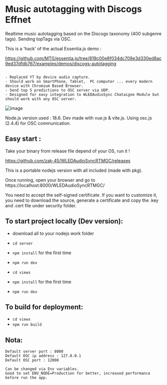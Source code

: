 # Music autotagging with Discogs Effnet
Realtime music autotagging based on the Discogs taxonomy (400 subgenre tags). 
Sending topTags via OSC.

This is a 'hack' of the actual Essentia.js demo :


https://github.com/MTG/essentia.js/tree/819c00e8f034dc709e3d330ed8ac9ed37dfdb767/examples/demos/discogs-autotagging

```

- Replaced YT by device audio capture.
- Should work on SmartPhone, Tablet,  PC computer ... every modern device with Chromium Based Browser.
- Send top 5 predictions to OSC server via UDP. 
- Designed for easy integration to WLEDAudioSync Chataigne Module but should work with any OSC server.

```
![image](https://github.com/zak-45/WLEDAudioSyncRTMGC/assets/121941293/44a77b46-2882-45e6-8bc6-4cc054bc6876)


Node.js version used : 18.6. Dev made with vue.js & vite.js. Using osc.js (2.4.4) for OSC communication.

## Easy start :
Take your binary from release file depend of your OS, run it ! 

https://github.com/zak-45/WLEDAudioSyncRTMGC/releases

This is a portable nodejs version with all included (made with pkg). 

Once running, open your browser and go to https://localhost:8000/WLEDAudioSyncRTMGC/

You need to accept the self-signed certificate. If you want to customize it, you need to download the source, generate a certificate and copy the .key and .cert file under security folder.


## To start project locally (Dev version):
- download all to your nodejs work folder

- `cd server`
- `npm install` for the first time
- `npm run dev`

- `cd views`
- `npm install` for the first time
- `npm run dev`

## To build for deployment:
- `cd views`
- `npm run build`

## Nota:
```
Default server port : 8000
Default OSC ip address : 127.0.0.1
Default OSC port : 12000

Can be changed via Env variables.
Good to set ENV_NODE=Production for better, increased performance before run the app.
```

